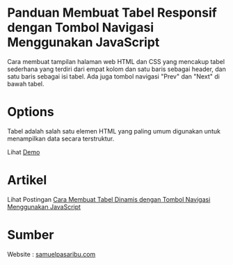 # Panduan Membuat Tabel Responsif dengan Tombol Navigasi Menggunakan JavaScript
Cara membuat tampilan halaman web HTML dan CSS yang mencakup tabel sederhana yang terdiri dari empat kolom dan satu baris sebagai header, dan satu baris sebagai isi tabel. Ada juga tombol navigasi "Prev" dan "Next" di bawah tabel.

# Options
Tabel adalah salah satu elemen HTML yang paling umum digunakan untuk menampilkan data secara terstruktur.

Lihat <a href="https://samuelpasaribu.github.io/tabel/">Demo</a>

# Artikel
Lihat Postingan <a href="https://www.samuelpasaribu.com/2023/04/cara-membuat-tabel-dinamis-dengan-tombol-navigasi-menggunakan-javascript.html">Cara Membuat Tabel Dinamis dengan Tombol Navigasi Menggunakan JavaScript</a>

# Sumber
Website : <a href="https://www.samuelpasaribu.com">samuelpasaribu.com</a>
